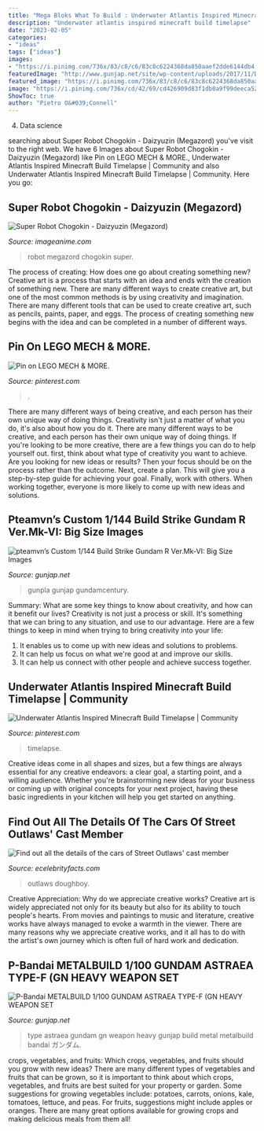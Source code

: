 ```yaml
---
title: "Mega Bloks What To Build : Underwater Atlantis Inspired Minecraft Build Timelapse"
description: "Underwater atlantis inspired minecraft build timelapse"
date: "2023-02-05"
categories:
- "ideas"
tags: ["ideas"]
images:
- "https://i.pinimg.com/736x/83/c8/c6/83c8c6224368da850aaef2dde6144db4.jpg"
featuredImage: "http://www.gunjap.net/site/wp-content/uploads/2017/11/DOgyNuRUMAA2_Z9-1-768x1024.jpg"
featured_image: "https://i.pinimg.com/736x/83/c8/c6/83c8c6224368da850aaef2dde6144db4.jpg"
image: "https://i.pinimg.com/736x/cd/42/69/cd426909d83f1db0a9f99deeca52d450.jpg"
ShowToc: true
author: "Pietro O&#039;Connell"
---
```



4. Data science 

	

		
searching about Super Robot Chogokin - Daizyuzin (Megazord) you've visit to the right web. We have 6 Images about Super Robot Chogokin - Daizyuzin (Megazord) like Pin on LEGO MECH &amp; MORE., Underwater Atlantis Inspired Minecraft Build Timelapse | Community and also Underwater Atlantis Inspired Minecraft Build Timelapse | Community. Here you go:
		
    
## Super Robot Chogokin - Daizyuzin (Megazord)

<img loading=lazy src="https://sep.yimg.com/ay/matrixcollectibles/super-robot-chogokin-daizyuzin-megazord-7.gif" onerror="this.onerror=null;this.src='https://tse2.mm.bing.net/th?id=OIP.3NXFaSkzssgAamiQDXMI3wHaHJ&amp;pid=15.1';" alt="Super Robot Chogokin - Daizyuzin (Megazord)">

_Source: imageanime.com_

>robot megazord chogokin super. 

	

The process of creating: How does one go about creating something new?
Creative art is a process that starts with an idea and ends with the creation of something new. There are many different ways to create creative art, but one of the most common methods is by using creativity and imagination. There are many different tools that can be used to create creative art, such as pencils, paints, paper, and eggs. The process of creating something new begins with the idea and can be completed in a number of different ways.

    
## Pin On LEGO MECH &amp; MORE.

<img loading=lazy src="https://i.pinimg.com/736x/cd/42/69/cd426909d83f1db0a9f99deeca52d450.jpg" onerror="this.onerror=null;this.src='https://tse2.mm.bing.net/th?id=OIP.eX1yGb2Xe8q1DmVfDU35sQHaJ3&amp;pid=15.1';" alt="Pin on LEGO MECH &amp; MORE.">

_Source: pinterest.com_

>. 

	

There are many different ways of being creative, and each person has their own unique way of doing things.
Creativity isn't just a matter of what you do, it's also about how you do it. There are many different ways to be creative, and each person has their own unique way of doing things. If you're looking to be more creative, there are a few things you can do to help yourself out. first, think about what type of creativity you want to achieve. Are you looking for new ideas or results? Then your focus should be on the process rather than the outcome. Next, create a plan. This will give you a step-by-step guide for achieving your goal. Finally, work with others. When working together, everyone is more likely to come up with new ideas and solutions.

    
## Pteamvn’s Custom 1/144 Build Strike Gundam R Ver.Mk-VI: Big Size Images

<img loading=lazy src="https://www.gunjap.net/site/wp-content/uploads/2016/01/30409-2.jpg" onerror="this.onerror=null;this.src='https://tse4.mm.bing.net/th?id=OIP.ky48iXVaOBYeWCy25Al75gHaLH&amp;pid=15.1';" alt="pteamvn’s Custom 1/144 Build Strike Gundam R Ver.Mk-VI: Big Size Images">

_Source: gunjap.net_

>gunpla gunjap gundamcentury. 

	

Summary: What are some key things to know about creativity, and how can it benefit our lives?
Creativity is not just a process or skill. It's something that we can bring to any situation, and use to our advantage. Here are a few things to keep in mind when trying to bring creativity into your life:
1. It enables us to come up with new ideas and solutions to problems.
2. It can help us focus on what we're good at and improve our skills.
3. It can help us connect with other people and achieve success together.

    
## Underwater Atlantis Inspired Minecraft Build Timelapse | Community

<img loading=lazy src="https://i.pinimg.com/736x/83/c8/c6/83c8c6224368da850aaef2dde6144db4.jpg" onerror="this.onerror=null;this.src='https://tse4.mm.bing.net/th?id=OIP.2IZImRIpCaP8Dc-NDh8UAQHaEK&amp;pid=15.1';" alt="Underwater Atlantis Inspired Minecraft Build Timelapse | Community">

_Source: pinterest.com_

>timelapse. 

	

Creative ideas come in all shapes and sizes, but a few things are always essential for any creative endeavors: a clear goal, a starting point, and a willing audience. Whether you're brainstorming new ideas for your business or coming up with original concepts for your next project, having these basic ingredients in your kitchen will help you get started on anything.

    
## Find Out All The Details Of The Cars Of Street Outlaws&#039; Cast Member

<img loading=lazy src="https://img.ecelebrityfacts.com/wp-content/uploads/2018/03/anonymous-1521026542-768x424.png" onerror="this.onerror=null;this.src='https://tse3.mm.bing.net/th?id=OIP.ESqvwXDH3XpL1__FOnb2CAHaEF&amp;pid=15.1';" alt="Find out all the details of the cars of Street Outlaws&#039; cast member">

_Source: ecelebrityfacts.com_

>outlaws doughboy. 

	

Creative Appreciation: Why do we appreciate creative works?
Creative art is widely appreciated not only for its beauty but also for its ability to touch people's hearts. From movies and paintings to music and literature, creative works have always managed to evoke a warmth in the viewer. There are many reasons why we appreciate creative works, and it all has to do with the artist's own journey which is often full of hard work and dedication.

    
## P-Bandai METALBUILD 1/100 GUNDAM ASTRAEA TYPE-F (GN HEAVY WEAPON SET

<img loading=lazy src="http://www.gunjap.net/site/wp-content/uploads/2017/11/DOgyNuRUMAA2_Z9-1-768x1024.jpg" onerror="this.onerror=null;this.src='https://tse2.mm.bing.net/th?id=OIP.CDRjE9vQ8lh7vMszlrpcbQHaJ4&amp;pid=15.1';" alt="P-Bandai METALBUILD 1/100 GUNDAM ASTRAEA TYPE-F (GN HEAVY WEAPON SET">

_Source: gunjap.net_

>type astraea gundam gn weapon heavy gunjap build metal metalbuild bandai ガンダム. 

	

crops, vegetables, and fruits: Which crops, vegetables, and fruits should you grow with new ideas?
There are many different types of vegetables and fruits that can be grown, so it is important to think about which crops, vegetables, and fruits are best suited for your property or garden. Some suggestions for growing vegetables include: potatoes, carrots, onions, kale, tomatoes, lettuce, and peas. For fruits, suggestions might include apples or oranges. There are many great options available for growing crops and making delicious meals from them all!

